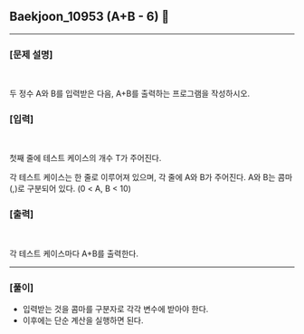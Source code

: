 ## Baekjoon_10953 (A+B - 6) 🚀
___


### **[문제 설명]**
<br>

두 정수 A와 B를 입력받은 다음, A+B를 출력하는 프로그램을 작성하시오.


### **[입력]**
<br>

첫째 줄에 테스트 케이스의 개수 T가 주어진다.

각 테스트 케이스는 한 줄로 이루어져 있으며, 각 줄에 A와 B가 주어진다. A와 B는 콤마(,)로 구분되어 있다. (0 < A, B < 10)

### **[출력]**
<br>

각 테스트 케이스마다 A+B를 출력한다.

___


### **[풀이]**

- 입력받는 것을 콤마를 구분자로 각각 변수에 받아야 한다.
- 이후에는 단순 계산을 실행하면 된다.
 